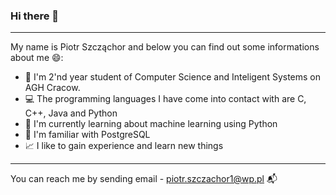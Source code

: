### Hi there 👋
---
My name is Piotr Szcząchor and below you can find out some informations about me :smile::
- :book: I'm 2'nd year student of Computer Science and Inteligent Systems on AGH Cracow.
- :computer: The programming languages I have come into contact with are C, C++, Java and Python
- :snake: I'm currently learning about machine learning using Python
- :elephant: I'm familiar with PostgreSQL
- :chart_with_upwards_trend: I like to gain experience and learn new things

---
You can reach me by sending email - piotr.szczachor1@wp.pl :mailbox_with_mail:

<!--
**PiotrSzczachor/PiotrSzczachor** is a ✨ _special_ ✨ repository because its `README.md` (this file) appears on your GitHub profile.

Here are some ideas to get you started:

- 🔭 I’m currently working on ...
- 🌱 I’m currently learning ...
- 👯 I’m looking to collaborate on ...
- 🤔 I’m looking for help with ...
- 💬 Ask me about ...
- 📫 How to reach me: ...
- 😄 Pronouns: ...
- ⚡ Fun fact: ...
-->
